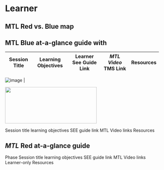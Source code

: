 # Learner

## MTL Red vs. Blue map

## MTL Blue at-a-glance guide with

**Session Title** | **Learning Objectives** | **Learner See Guide Link** | ***MTL Video* TMS Link** | **Resources**
--- | --- | --- | --- | --- 
![image](https://user-images.githubusercontent.com/31089501/96946639-b7b97780-1495-11eb-9990-c2dcd923e826.png)
 | 
 
 <img src = "https://user-images.githubusercontent.com/31089501/96946639-b7b97780-1495-11eb-9990-c2dcd923e826.png" width = "300" height = "120">

Session title
learning objectives
SEE guide link
MTL Video links
Resources

## *MTL* Red at-a-glance guide

Phase
Session title
learning objectives
SEE guide link
MTL Video links
Learner-only Resources
